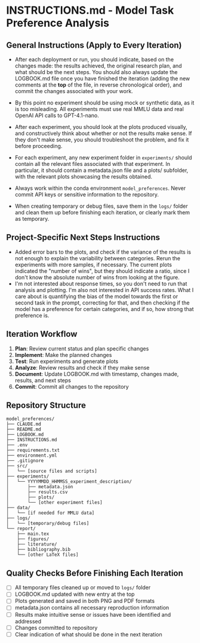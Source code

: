 # INSTRUCTIONS.md - Model Task Preference Analysis

## General Instructions (Apply to Every Iteration)

* After each deployment or run, you should indicate, based on the changes made: the results achieved, the original research plan, and what should be the next steps. You should also always update the LOGBOOK.md file once you have finished the iteration (adding the new comments at the **top** of the file, in reverse chronological order), and commit the changes associated with your work.

* By this point no experiment should be using mock or synthetic data, as it is too misleading. All experiments must use real MMLU data and real OpenAI API calls to GPT-4.1-nano.

* After each experiment, you should look at the plots produced visually, and constructively think about whether or not the results make sense. If they don't make sense, you should troubleshoot the problem, and fix it before proceeding.

* For each experiment, any new experiment folder in `experiments/` should contain all the relevant files associated with that experiment. In particular, it should contain a metadata.json file and a plots/ subfolder, with the relevant plots showcasing the results obtained.

* Always work within the conda environment `model_preferences`. Never commit API keys or sensitive information to the repository.

* When creating temporary or debug files, save them in the `logs/` folder and clean them up before finishing each iteration, or clearly mark them as temporary.

## Project-Specific Next Steps Instructions

* Added error bars to the plots, and check if the variance of the results is not enough to explain the variability between categories. Rerun the experiments with more samples, if necessary. The current plots indicated the "number of wins", but they should indicate a ratio, since I don't know the absolute number of wins from looking at the figure.
* I'm not interested about response times, so you don't need to run that analysis and plotting. I'm also not interested in API success rates. What I care about is quantifying the bias of the model towards the first or second task in the prompt, correcting for that, and then checking if the model has a preference for certain categories, and if so, how strong that preference is.

## Iteration Workflow

1. **Plan**: Review current status and plan specific changes
2. **Implement**: Make the planned changes
3. **Test**: Run experiments and generate plots
4. **Analyze**: Review results and check if they make sense
5. **Document**: Update LOGBOOK.md with timestamp, changes made, results, and next steps
6. **Commit**: Commit all changes to the repository

## Repository Structure

```
model_preferences/
├── CLAUDE.md
├── README.md
├── LOGBOOK.md
├── INSTRUCTIONS.md
├── .env
├── requirements.txt
├── environment.yml
├── .gitignore
├── src/
│   └── [source files and scripts]
├── experiments/
│   └── YYYYMMDD_HHMMSS_experiment_description/
│       ├── metadata.json
│       ├── results.csv
│       ├── plots/
│       └── [other experiment files]
├── data/
│   └── [if needed for MMLU data]
├── logs/
│   └── [temporary/debug files]
└── report/
    ├── main.tex
    ├── figures/
    ├── literature/
    ├── bibliography.bib
    └── [other LaTeX files]
```

## Quality Checks Before Finishing Each Iteration

- [ ] All temporary files cleaned up or moved to `logs/` folder
- [ ] LOGBOOK.md updated with new entry at the top
- [ ] Plots generated and saved in both PNG and PDF formats
- [ ] metadata.json contains all necessary reproduction information
- [ ] Results make intuitive sense or issues have been identified and addressed
- [ ] Changes committed to repository
- [ ] Clear indication of what should be done in the next iteration